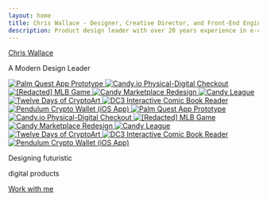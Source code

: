 ```yaml
---
layout: home
title: Chris Wallace - Designer, Creative Director, and Front-End Engineer
description: Product design leader with over 20 years experience in e-commerce, digital publishing, interactive media, and web3. Currently searching for my next long-term role.
---
```


<div class="hidden-until-loaded">
  <div class="flex flex-col justify-center mt-32 lg:mt-0 lg:h-screen">
    <div class="text-4xl sm:text-6xl flex flex-col gap-12 lg:h-[75vh]">
      <div class="pl-6">
        <div class="text-container top flex flex-col md:flex-row justify-between">
            <p class="text-paragraph" data-splitting><a href="/bio" class="no-underline hover:no-underline text-gray-950 dark:text-gray-100 hover:text-black dark:hover:text-white">Chris Wallace</a></p>
        </div>
        <div class="text-container top flex flex-col md:flex-row justify-between">
            <p class="text-paragraph text-primary-600 dark:text-primary-400" data-splitting>A Modern Design Leader</p>
        </div>
        </div>
        <div class="w-screen">
        <div class="infinite-scroll">
      <div class="infinite-scroll__scroller">
        <!-- First set -->
        <a href="/portfolio/palm-quest/" class="infinite-scroll__item">
          <img src="https://ik.imagekit.io/UltraDAO/chriswallace.net/palm-quest-thumbnail.png?tr=w-760,q-70,f-auto" 
              srcset="https://ik.imagekit.io/UltraDAO/chriswallace.net/palm-quest-thumbnail.png?tr=w-570,q-70,f-auto 1x,
                      https://ik.imagekit.io/UltraDAO/chriswallace.net/palm-quest-thumbnail.png?tr=w-760,q-70,f-auto 2x,
                      https://ik.imagekit.io/UltraDAO/chriswallace.net/palm-quest-thumbnail.png?tr=w-1140,q-70,f-auto 3x"
              sizes="(max-width: 640px) 300px,
                      (max-width: 1536px) 380px,
                      (max-width: 2460px) 460px,
                      540px"
              alt="Palm Quest App Prototype" 
              class="infinite-scroll__image notready">
        </a>
        <a href="/portfolio/candy-physical-digital-feature/" class="infinite-scroll__item">
          <img src="https://ik.imagekit.io/UltraDAO/chriswallace.net/physical-digital.png?tr=w-760,q-70,f-auto" 
              srcset="https://ik.imagekit.io/UltraDAO/chriswallace.net/physical-digital.png?tr=w-570,q-70,f-auto 1x,
                      https://ik.imagekit.io/UltraDAO/chriswallace.net/physical-digital.png?tr=w-760,q-70,f-auto 2x,
                      https://ik.imagekit.io/UltraDAO/chriswallace.net/physical-digital.png?tr=w-1140,q-70,f-auto 3x"
              sizes="(max-width: 640px) 300px,
                      (max-width: 1536px) 380px,
                      (max-width: 2460px) 460px,
                      540px"
              alt="Candy.io Physical-Digital Checkout" 
              class="infinite-scroll__image notready">
        </a>
        <a href="/portfolio/redacted-mlb-game/" class="infinite-scroll__item">
          <img src="https://ik.imagekit.io/UltraDAO/chriswallace.net/redacted-mlb-game-thumbnail.png?tr=w-760,q-70,f-auto" 
              srcset="https://ik.imagekit.io/UltraDAO/chriswallace.net/redacted-mlb-game-thumbnail.png?tr=w-570,q-70,f-auto 1x,
                      https://ik.imagekit.io/UltraDAO/chriswallace.net/redacted-mlb-game-thumbnail.png?tr=w-760,q-70,f-auto 2x,
                      https://ik.imagekit.io/UltraDAO/chriswallace.net/redacted-mlb-game-thumbnail.png?tr=w-1140,q-70,f-auto 3x"
              sizes="(max-width: 640px) 300px,
                      (max-width: 1536px) 380px,
                      (max-width: 2460px) 460px,
                      540px"
              alt="[Redacted] MLB Game" 
              class="infinite-scroll__image notready">
        </a>
        <a href="/portfolio/candy-marketplace-redesign/" class="infinite-scroll__item">
          <img src="https://ik.imagekit.io/UltraDAO/chriswallace.net/candy-redesign-thumbnail.png?tr=w-760,q-70,f-auto" 
              srcset="https://ik.imagekit.io/UltraDAO/chriswallace.net/candy-redesign-thumbnail.png?tr=w-570,q-70,f-auto 1x,
                      https://ik.imagekit.io/UltraDAO/chriswallace.net/candy-redesign-thumbnail.png?tr=w-760,q-70,f-auto 2x,
                      https://ik.imagekit.io/UltraDAO/chriswallace.net/candy-redesign-thumbnail.png?tr=w-1140,q-70,f-auto 3x"
              sizes="(max-width: 640px) 300px,
                      (max-width: 1536px) 380px,
                      (max-width: 2460px) 460px,
                      540px"
              alt="Candy Marketplace Redesign" 
              class="infinite-scroll__image notready">
        </a>
        <a href="/portfolio/candy-league/" class="infinite-scroll__item">
          <img src="https://ik.imagekit.io/UltraDAO/chriswallace.net/candy-league-thumbnail.png?tr=w-760,q-70,f-auto" 
              srcset="https://ik.imagekit.io/UltraDAO/chriswallace.net/candy-league-thumbnail.png?tr=w-570,q-70,f-auto 1x,
                      https://ik.imagekit.io/UltraDAO/chriswallace.net/candy-league-thumbnail.png?tr=w-760,q-70,f-auto 2x,
                      https://ik.imagekit.io/UltraDAO/chriswallace.net/candy-league-thumbnail.png?tr=w-1140,q-70,f-auto 3x"
              sizes="(max-width: 640px) 300px,
                      (max-width: 1536px) 380px,
                      (max-width: 2460px) 460px,
                      540px"
              alt="Candy League" 
              class="infinite-scroll__image notready">
        </a>
        <a href="/portfolio/twelve-days-cryptoart/" class="infinite-scroll__item">
          <img src="https://ik.imagekit.io/UltraDAO/chriswallace.net/twelve-days-thumbnail.png?tr=w-760,q-70,f-auto" 
              srcset="https://ik.imagekit.io/UltraDAO/chriswallace.net/twelve-days-thumbnail.png?tr=w-570,q-70,f-auto 1x,
                      https://ik.imagekit.io/UltraDAO/chriswallace.net/twelve-days-thumbnail.png?tr=w-760,q-70,f-auto 2x,
                      https://ik.imagekit.io/UltraDAO/chriswallace.net/twelve-days-thumbnail.png?tr=w-1140,q-70,f-auto 3x"
              sizes="(max-width: 640px) 300px,
                      (max-width: 1536px) 380px,
                      (max-width: 2460px) 460px,
                      540px"
              alt="Twelve Days of CryptoArt" 
              class="infinite-scroll__image notready">
        </a>
        <a href="/portfolio/dc3-interactive-reader/" class="infinite-scroll__item">
          <img src="https://ik.imagekit.io/UltraDAO/chriswallace.net/dc3-reader-1.png?tr=w-760,q-70,f-auto" 
              srcset="https://ik.imagekit.io/UltraDAO/chriswallace.net/dc3-reader-1.png?tr=w-570,q-70,f-auto 1x,
                      https://ik.imagekit.io/UltraDAO/chriswallace.net/dc3-reader-1.png?tr=w-760,q-70,f-auto 2x,
                      https://ik.imagekit.io/UltraDAO/chriswallace.net/dc3-reader-1.png?tr=w-1140,q-70,f-auto 3x"
              sizes="(max-width: 640px) 300px,
                      (max-width: 1536px) 380px,
                      (max-width: 2460px) 460px,
                      540px"
              alt="DC3 Interactive Comic Book Reader" 
              class="infinite-scroll__image notready">
        </a>
        <a href="/portfolio/pendulum-crypto-wallet/" class="infinite-scroll__item">
          <img src="https://ik.imagekit.io/UltraDAO/chriswallace.net/pendulum-thumbnail.png?tr=w-760,q-70,f-auto" 
              srcset="https://ik.imagekit.io/UltraDAO/chriswallace.net/pendulum-thumbnail.png?tr=w-570,q-70,f-auto 1x,
                      https://ik.imagekit.io/UltraDAO/chriswallace.net/pendulum-thumbnail.png?tr=w-760,q-70,f-auto 2x,
                      https://ik.imagekit.io/UltraDAO/chriswallace.net/pendulum-thumbnail.png?tr=w-1140,q-70,f-auto 3x"
              sizes="(max-width: 640px) 300px,
                      (max-width: 1536px) 380px,
                      (max-width: 2460px) 460px,
                      540px"
              alt="Pendulum Crypto Wallet (iOS App)" 
              class="infinite-scroll__image notready">
        </a>
        <!-- second set -->
        <a href="/portfolio/palm-quest/" class="infinite-scroll__item">
          <img src="https://ik.imagekit.io/UltraDAO/chriswallace.net/palm-quest-thumbnail.png?tr=w-760,q-70,f-auto" 
              srcset="https://ik.imagekit.io/UltraDAO/chriswallace.net/palm-quest-thumbnail.png?tr=w-570,q-70,f-auto 1x,
                      https://ik.imagekit.io/UltraDAO/chriswallace.net/palm-quest-thumbnail.png?tr=w-760,q-70,f-auto 2x,
                      https://ik.imagekit.io/UltraDAO/chriswallace.net/palm-quest-thumbnail.png?tr=w-1140,q-70,f-auto 3x"
              sizes="(max-width: 640px) 300px,
                      (max-width: 1536px) 380px,
                      (max-width: 2460px) 460px,
                      540px"
              alt="Palm Quest App Prototype" 
              class="infinite-scroll__image notready">
        </a>
        <a href="/portfolio/candy-physical-digital-feature/" class="infinite-scroll__item">
          <img src="https://ik.imagekit.io/UltraDAO/chriswallace.net/physical-digital.png?tr=w-760,q-70,f-auto" 
              srcset="https://ik.imagekit.io/UltraDAO/chriswallace.net/physical-digital.png?tr=w-570,q-70,f-auto 1x,
                      https://ik.imagekit.io/UltraDAO/chriswallace.net/physical-digital.png?tr=w-760,q-70,f-auto 2x,
                      https://ik.imagekit.io/UltraDAO/chriswallace.net/physical-digital.png?tr=w-1140,q-70,f-auto 3x"
              sizes="(max-width: 640px) 300px,
                      (max-width: 1536px) 380px,
                      (max-width: 2460px) 460px,
                      540px"
              alt="Candy.io Physical-Digital Checkout" 
              class="infinite-scroll__image notready">
        </a>
        <a href="/portfolio/redacted-mlb-game/" class="infinite-scroll__item">
          <img src="https://ik.imagekit.io/UltraDAO/chriswallace.net/redacted-mlb-game-thumbnail.png?tr=w-760,q-70,f-auto" 
              srcset="https://ik.imagekit.io/UltraDAO/chriswallace.net/redacted-mlb-game-thumbnail.png?tr=w-570,q-70,f-auto 1x,
                      https://ik.imagekit.io/UltraDAO/chriswallace.net/redacted-mlb-game-thumbnail.png?tr=w-760,q-70,f-auto 2x,
                      https://ik.imagekit.io/UltraDAO/chriswallace.net/redacted-mlb-game-thumbnail.png?tr=w-1140,q-70,f-auto 3x"
              sizes="(max-width: 640px) 300px,
                      (max-width: 1536px) 380px,
                      (max-width: 2460px) 460px,
                      540px"
              alt="[Redacted] MLB Game" 
              class="infinite-scroll__image notready">
        </a>
        <a href="/portfolio/candy-marketplace-redesign/" class="infinite-scroll__item">
          <img src="https://ik.imagekit.io/UltraDAO/chriswallace.net/candy-redesign-thumbnail.png?tr=w-760,q-70,f-auto" 
              srcset="https://ik.imagekit.io/UltraDAO/chriswallace.net/candy-redesign-thumbnail.png?tr=w-570,q-70,f-auto 1x,
                      https://ik.imagekit.io/UltraDAO/chriswallace.net/candy-redesign-thumbnail.png?tr=w-760,q-70,f-auto 2x,
                      https://ik.imagekit.io/UltraDAO/chriswallace.net/candy-redesign-thumbnail.png?tr=w-1140,q-70,f-auto 3x"
              sizes="(max-width: 640px) 300px,
                      (max-width: 1536px) 380px,
                      (max-width: 2460px) 460px,
                      540px"
              alt="Candy Marketplace Redesign" 
              class="infinite-scroll__image notready">
        </a>
        <a href="/portfolio/candy-league/" class="infinite-scroll__item">
          <img src="https://ik.imagekit.io/UltraDAO/chriswallace.net/candy-league-thumbnail.png?tr=w-760,q-70,f-auto" 
              srcset="https://ik.imagekit.io/UltraDAO/chriswallace.net/candy-league-thumbnail.png?tr=w-570,q-70,f-auto 1x,
                      https://ik.imagekit.io/UltraDAO/chriswallace.net/candy-league-thumbnail.png?tr=w-760,q-70,f-auto 2x,
                      https://ik.imagekit.io/UltraDAO/chriswallace.net/candy-league-thumbnail.png?tr=w-1140,q-70,f-auto 3x"
              sizes="(max-width: 640px) 300px,
                      (max-width: 1536px) 380px,
                      (max-width: 2460px) 460px,
                      540px"
              alt="Candy League" 
              class="infinite-scroll__image notready">
        </a>
        <a href="/portfolio/twelve-days-cryptoart/" class="infinite-scroll__item">
          <img src="https://ik.imagekit.io/UltraDAO/chriswallace.net/twelve-days-thumbnail.png?tr=w-760,q-70,f-auto" 
              srcset="https://ik.imagekit.io/UltraDAO/chriswallace.net/twelve-days-thumbnail.png?tr=w-570,q-70,f-auto 1x,
                      https://ik.imagekit.io/UltraDAO/chriswallace.net/twelve-days-thumbnail.png?tr=w-760,q-70,f-auto 2x,
                      https://ik.imagekit.io/UltraDAO/chriswallace.net/twelve-days-thumbnail.png?tr=w-1140,q-70,f-auto 3x"
              sizes="(max-width: 640px) 300px,
                      (max-width: 1536px) 380px,
                      (max-width: 2460px) 460px,
                      540px"
              alt="Twelve Days of CryptoArt" 
              class="infinite-scroll__image notready">
        </a>
        <a href="/portfolio/dc3-interactive-reader/" class="infinite-scroll__item">
          <img src="https://ik.imagekit.io/UltraDAO/chriswallace.net/dc3-reader-1.png?tr=w-760,q-70,f-auto" 
              srcset="https://ik.imagekit.io/UltraDAO/chriswallace.net/dc3-reader-1.png?tr=w-570,q-70,f-auto 1x,
                      https://ik.imagekit.io/UltraDAO/chriswallace.net/dc3-reader-1.png?tr=w-760,q-70,f-auto 2x,
                      https://ik.imagekit.io/UltraDAO/chriswallace.net/dc3-reader-1.png?tr=w-1140,q-70,f-auto 3x"
              sizes="(max-width: 640px) 300px,
                      (max-width: 1536px) 380px,
                      (max-width: 2460px) 460px,
                      540px"
              alt="DC3 Interactive Comic Book Reader" 
              class="infinite-scroll__image notready">
        </a>
        <a href="/portfolio/pendulum-crypto-wallet/" class="infinite-scroll__item">
          <img src="https://ik.imagekit.io/UltraDAO/chriswallace.net/pendulum-thumbnail.png?tr=w-760,q-70,f-auto" 
              srcset="https://ik.imagekit.io/UltraDAO/chriswallace.net/pendulum-thumbnail.png?tr=w-570,q-70,f-auto 1x,
                      https://ik.imagekit.io/UltraDAO/chriswallace.net/pendulum-thumbnail.png?tr=w-760,q-70,f-auto 2x,
                      https://ik.imagekit.io/UltraDAO/chriswallace.net/pendulum-thumbnail.png?tr=w-1140,q-70,f-auto 3x"
              sizes="(max-width: 640px) 300px,
                      (max-width: 1536px) 380px,
                      (max-width: 2460px) 460px,
                      540px"
              alt="Pendulum Crypto Wallet (iOS App)" 
              class="infinite-scroll__image notready">
        </a>
      </div>
    </div>
    </div>
      <div class="px-6 pt-6">
        <div class="text-container bottom flex flex-col md:flex-row justify-end">
            <p class="text-paragraph mb-20 md:mb-0 text-gray-600 dark:text-gray-400" data-splitting>Designing futuristic</p>
        </div>
        <div class="text-container bottom flex flex-col md:flex-row justify-end">
            <p class="text-paragraph mb-20 md:mb-0 text-gray-600 dark:text-gray-400" data-splitting>digital products</p>
        </div>
        <div class="text-container bottom flex flex-col md:flex-row justify-end lg:justify-between">
            <p class="text-paragraph" data-splitting><a href="/design-services" class="no-underline hover:no-underline text-gray-950 dark:text-gray-100 hover:text-black dark:hover:text-white">Work with me</a></p>
        </div>
      </div>
    </div>
  </div>
</div>
